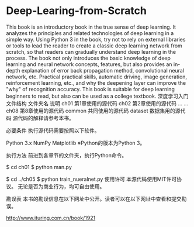 # Deep-Learing-from-Scratch
This book is an introductory book in the true sense of deep learning. It analyzes the principles and related technologies of deep learning in a simple way. Using Python 3 in the book, try not to rely on external libraries or tools to lead the reader to create a classic deep learning network from scratch, so that readers can gradually understand deep learning in the process. The book not only introduces the basic knowledge of deep learning and neural network concepts, features, but also provides an in-depth explanation of error back propagation method, convolutional neural network, etc. Practical practical skills, automatic driving, image generation, reinforcement learning, etc., and why the deepening layer can improve the "why" of recognition accuracy. This book is suitable for deep learning beginners to read, but also can be used as a college textbook.
深度学习入门
文件结构
文件夹名	说明
ch01	第1章使用的源代码
ch02	第2章使用的源代码
...	...
ch08	第8章使用的源代码
common	共同使用的源代码
dataset	数据集用的源代码
源代码的解释请参考本书。

必要条件
执行源代码需要按照以下软件。

Python 3.x
NumPy
Matplotlib
※Python的版本为Python 3。

执行方法
前进到各章节的文件夹，执行Python命令。

$ cd ch01
$ python man.py

$ cd ../ch05
$ python train_nueralnet.py
使用许可
本源代码使用MIT许可协议。 无论是否为商业行为，均可自由使用。

勘误表
本书的勘误信息在以下网址中公开。读者可以在以下网址中查看和提交勘误。

http://www.ituring.com.cn/book/1921
